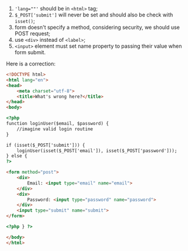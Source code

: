 1. `'lang=""'` should be in `<html>` tag;
2. `$_POST['submit']` will never be set and should also be check with `isset()`;
3. form doesn't specify a method, considering security, we should use POST request;
4. use `<div>` instead of `<label>`;
5. `<input>` element must set name property to passing their value when form submit.

Here is a correction:

```html
<!DOCTYPE html>
<html lang="en">
<head>
    <meta charset="utf-8">
    <title>What's wrong here?</title>
</head>
<body>

<?php
function loginUser($email, $password) {
    //imagine valid login routine
}

if (isset($_POST['submit'])) {
    loginUser(isset($_POST['email']), isset($_POST['password']));
} else {
?>

<form method="post">
    <div>
        Email: <input type="email" name="email">
    </div>
    <div>
        Password: <input type="password" name="password">
    </div>
    <input type="submit" name="submit">
</form>

<?php } ?>

</body>
</html>

```